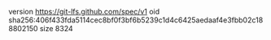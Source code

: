 version https://git-lfs.github.com/spec/v1
oid sha256:406f433fda5114cec8bf0f3bf6b5239c1d4c6425aedaaf4e3fbb02c188802150
size 8324
